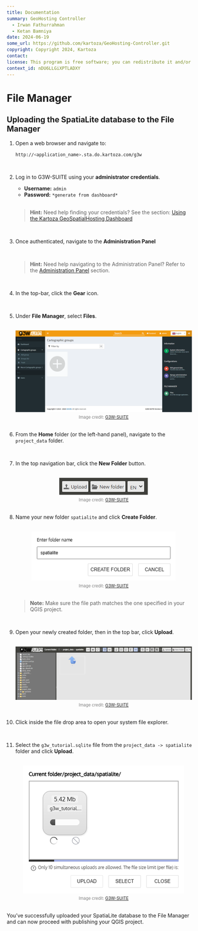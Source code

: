 ```yaml
---
title: Documentation
summary: GeoHosting Controller
  - Irwan Fathurrahman
  - Ketan Bamniya
date: 2024-06-19
some_url: https://github.com/kartoza/GeoHosting-Controller.git
copyright: Copyright 2024, Kartoza
contact:
license: This program is free software; you can redistribute it and/or modify it under the terms of the GNU Affero General Public License as published by the Free Software Foundation; either version 3 of the License, or (at your option) any later version.
context_id: nDU6LLGiXPTLADXY
---
```


# File Manager

## Uploading the SpatiaLite database to the File Manager

1. Open a web browser and navigate to:

      ```bash
      http://<application_name>.sta.do.kartoza.com/g3w
      ```

      <br>

2. Log in to G3W-SUITE using your **administrator credentials**.

      - **Username:** `admin`
      - **Password:** `*generate from dashboard*`

      <br>

      > **Hint:** Need help finding your credentials? See the section: [Using the Kartoza GeoSpatialHosting Dashboard](https://kartoza.github.io/GeoHosting/products/g3w/guide/#using-the-kartoza-geospatialhosting-dashboard)

      <br>

3. Once authenticated, navigate to the **Administration Panel**

      <br>

      > **Hint:** Need help navigating to the Administration Panel? Refer to the [Administration Panel](https://kartoza.github.io/GeoHosting/products/g3w/guide/#administration-panel) section.

      <br>

4. In the top-bar, click the **Gear** icon.

      <br>

5. Under **File Manager**, select **Files**.

      <br>

      <div style="text-align: center;">
       <img src="../img/g3w-img-17.png" alt="Gear Icon" width=auto>
       <div style="font-size: 0.8em; color: gray; margin-top: 4px;">
       Image credit: <a href="https://g3wsuite.it/en/g3w-suite-publish-qgis-projects/" target="_blank">G3W-SUITE</a>
       </div>
      </div>

      <br>

6. From the **Home** folder (or the left-hand panel), navigate to the `project_data` folder.

      <br>

7. In the top navigation bar, click the **New Folder** button.

      <br>

      <div style="text-align: center;">
       <img src="../img/g3w-img-18.png" alt="New Folder button" width=auto>
       <div style="font-size: 0.8em; color: gray; margin-top: 4px;">
       Image credit: <a href="https://g3wsuite.it/en/g3w-suite-publish-qgis-projects/" target="_blank">G3W-SUITE</a>
       </div>
      </div>

      <br>

8. Name your new folder `spatialite` and click **Create Folder**.

      <br>

      <div style="text-align: center;">
       <img src="../img/g3w-img-19.png" alt="Create New Folder" width=auto>
       <div style="font-size: 0.8em; color: gray; margin-top: 4px;">
       Image credit: <a href="https://g3wsuite.it/en/g3w-suite-publish-qgis-projects/" target="_blank">G3W-SUITE</a>
       </div>
      </div>

      <br>

      > **Note:** Make sure the file path matches the one specified in your QGIS project.

      <br>

9. Open your newly created folder, then in the top bar, click **Upload**.

      <br>

      <div style="text-align: center;">
       <img src="../img/g3w-img-20.png" alt="Upload Button" width=auto>
       <div style="font-size: 0.8em; color: gray; margin-top: 4px;">
       Image credit: <a href="https://g3wsuite.it/en/g3w-suite-publish-qgis-projects/" target="_blank">G3W-SUITE</a>
       </div>
      </div>

      <br>

10. Click inside the file drop area to open your system file explorer.

      <br>

11. Select the `g3w_tutorial.sqlite` file from the `project_data -> spatialite` folder and click **Upload**.

      <br>

      <div style="text-align: center;">
       <img src="../img/g3w-img-21.png" alt="Upload File" width=auto>
       <div style="font-size: 0.8em; color: gray; margin-top: 4px;">
       Image credit: <a href="https://g3wsuite.it/en/g3w-suite-publish-qgis-projects/" target="_blank">G3W-SUITE</a>
       </div>
      </div>

      <br>

You’ve successfully uploaded your SpatiaLite database to the File Manager and can now proceed with publishing your QGIS project.
